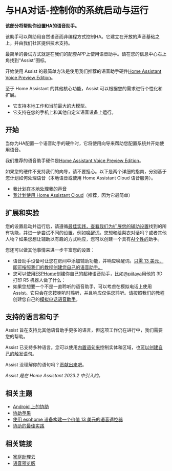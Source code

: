 # 与HA对话-控制你的系统启动与运行

**该部分将帮助你设置HA的语音助手。**

该助手可以帮助用自然语音而非编程方式控制HA。它建立在开放的声音基础之上，并由我们社区提供技术支持。

最简单的尝试方式就是在我们的配套APP上使用语音助手。请在您的信息中心右上角找到“Assist”图标。

开始使用 Assist 的最简单方法是使用我们推荐的语音助手硬件[Home Assistant Voice Preview Edition](https://www.home-assistant.io/voice-pe/)。

至于 Home Assistant 的其他核心功能，Assist 可以根据您的需求进行个性化和扩展。

- 它支持本地工作和当前最大的大模型。
- 它支持在您的手机上和其他自定义语音设备上运行。

## 开始

当你为HA配置一个语音助手的硬件时，它将使用向导来帮助您配置系统并开始使用语音。

我们推荐的语音助手硬件是[Home Assistant Voice Preview Edition](https://www.home-assistant.io/voice-pe/)。

如果您的硬件不支持我们的向导，请不要担心。以下是两个详细的指南，分别基于您计划如何处理语音（本地语音或使用 Home Assistant Cloud 语音服务）。

- [我计划在本地处理我的声音](https://www.home-assistant.io/voice_control/voice_remote_local_assistant/)
- [我计划使用 Home Assistant Cloud](https://www.home-assistant.io/voice_control/voice_remote_cloud_assistant/)（推荐，因为它最简单）



## 扩展和实验

您的设置启动并运行后，请遵循[最佳实践，查看我们为](https://www.home-assistant.io/voice_control/best_practices)[扩展您的辅助设置](https://www.home-assistant.io/voice_control/expanding_assist)找到的所有功能，并进一步尝试不同的设置，例如[唤醒词](https://www.home-assistant.io/voice_control/about_wake_word/)。您想和绘梨衣对话吗？或者其他人物？如果您想让辅助以有趣的方式响应，您可以创建一个具有[AI个性的](https://www.home-assistant.io/voice_control/assist_create_open_ai_personality/)助手。

您还可以做其他事情来进一步丰富您的设置：

- 语音助手设备可让您在房间中添加辅助功能，并响应唤醒词。[只需 13 美元，即可按照我们的教程创建您自己的语音助手。](https://www.home-assistant.io/voice_control/thirteen-usd-voice-remote/)
- 您可以使用[ESPHome](https://www.esphome.io/components/voice_assistant.html)创建你自己的超棒语音助手，比如[@piitaya](https://github.com/piitaya)用他的 3D 打印 R5 机器人做了什么：
- 如果您想要一个不是一直聆听的语音助手，可以考虑在模拟电话上使用 Assist。它只会在您按喇叭时聆听，并且响应仅供您聆听。请按照我们的教程创建您自己的[模拟电话语音助手](https://www.home-assistant.io/voice_control/worlds-most-private-voice-assistant/)。

## 支持的语言和句子

Assist 旨在支持比其他语音助手更多的语言，但这项工作仍在进行中，我们需要您的帮助。

Assist 已支持多种语言。您可以使用[内置语句](https://www.home-assistant.io/voice_control/builtin_sentences)[来](https://developers.home-assistant.io/docs/voice/intent-recognition/supported-languages)控制实体和区域，也[可以创建自己的触发语句](https://www.home-assistant.io/voice_control/custom_sentences/)。

Assist 没理解你的语句吗？[贡献出来吧](https://www.home-assistant.io/voice_control/contribute-voice)。

*Assist 是在 Home Assistant 2023.2 中引入的。*

## 相关主题

- [Android 上的协助](https://www.home-assistant.io/voice_control/android/)
- [协助苹果](https://www.home-assistant.io/voice_control/apple/)
- [使用 esphome 设备构建一个价值 13 美元的语音遥控器](https://www.home-assistant.io/voice_control/thirteen-usd-voice-remote/)
- [协助的最佳实践](https://www.home-assistant.io/voice_control/best_practices/)

## 相关链接

- [家庭助理云](https://www.nabucasa.com/config/assist/)
- [语音预览版](https://support.nabucasa.com/hc/en-us/categories/24451727188125-Home-Assistant-Voice-Preview-Edition)